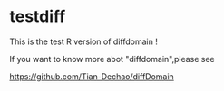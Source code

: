 # testdiff

This is the test R version of diffdomain !

If you want to know more abot "diffdomain",please see

https://github.com/Tian-Dechao/diffDomain
